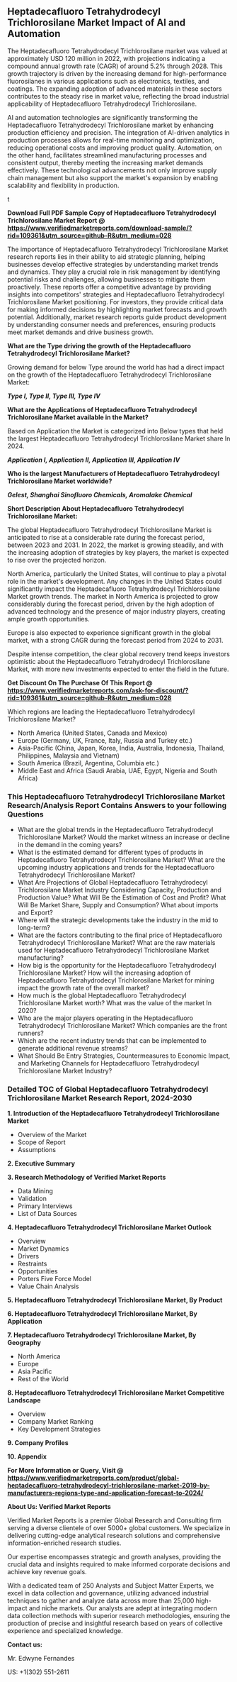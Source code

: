<h2>Heptadecafluoro Tetrahydrodecyl Trichlorosilane Market Impact of AI and Automation</h2><p>The Heptadecafluoro Tetrahydrodecyl Trichlorosilane market was valued at approximately USD 120 million in 2022, with projections indicating a compound annual growth rate (CAGR) of around 5.2% through 2028. This growth trajectory is driven by the increasing demand for high-performance fluorosilanes in various applications such as electronics, textiles, and coatings. The expanding adoption of advanced materials in these sectors contributes to the steady rise in market value, reflecting the broad industrial applicability of Heptadecafluoro Tetrahydrodecyl Trichlorosilane.</p><p>AI and automation technologies are significantly transforming the Heptadecafluoro Tetrahydrodecyl Trichlorosilane market by enhancing production efficiency and precision. The integration of AI-driven analytics in production processes allows for real-time monitoring and optimization, reducing operational costs and improving product quality. Automation, on the other hand, facilitates streamlined manufacturing processes and consistent output, thereby meeting the increasing market demands effectively. These technological advancements not only improve supply chain management but also support the market's expansion by enabling scalability and flexibility in production.</p>t</p><p id="" class=""><strong>Download Full PDF Sample Copy of Heptadecafluoro Tetrahydrodecyl Trichlorosilane Market Report @ <a href="https://www.verifiedmarketreports.com/download-sample/?rid=109361&utm_source=github-R&utm_medium=028" target="_blank">https://www.verifiedmarketreports.com/download-sample/?rid=109361&utm_source=github-R&utm_medium=028</a></strong></p><p>The importance of&nbsp;Heptadecafluoro Tetrahydrodecyl Trichlorosilane Market research reports lies in their ability to aid strategic planning, helping businesses develop effective strategies by understanding market trends and dynamics. They play a crucial role in risk management by identifying potential risks and challenges, allowing businesses to mitigate them proactively. These reports offer a competitive advantage by providing insights into competitors' strategies and Heptadecafluoro Tetrahydrodecyl Trichlorosilane Market positioning. For investors, they provide critical data for making informed decisions by highlighting market forecasts and growth potential. Additionally, market research reports guide product development by understanding consumer needs and preferences, ensuring products meet market demands and drive business growth.</p><p><strong>What are the&nbsp;Type driving the growth of the Heptadecafluoro Tetrahydrodecyl Trichlorosilane Market?</strong></p><p id="" class="">Growing demand for below Type around the world has had a direct impact on the growth of the Heptadecafluoro Tetrahydrodecyl Trichlorosilane Market:</p><em><strong>Type I, Type II, Type III, Type IV</strong></em></p><strong>What are the&nbsp;Applications&nbsp;of Heptadecafluoro Tetrahydrodecyl Trichlorosilane Market available in the Market?</strong></p><p id="" class="">Based on Application the Market is categorized into Below types that held the largest Heptadecafluoro Tetrahydrodecyl Trichlorosilane Market share In 2024.</p><em><strong>Application I, Application II, Application III, Application IV</strong></em></p><strong>Who is the largest Manufacturers of Heptadecafluoro Tetrahydrodecyl Trichlorosilane Market worldwide?</strong></p><p><em><strong>Gelest, Shanghai Sinofluoro Chemicals, Aromalake Chemical</strong></em></p><p id="" class=""><strong>Short Description About Heptadecafluoro Tetrahydrodecyl Trichlorosilane Market:</strong></p><p>The global Heptadecafluoro Tetrahydrodecyl Trichlorosilane Market is anticipated to rise at a considerable rate during the forecast period, between 2023 and 2031. In 2022, the market is growing steadily, and with the increasing adoption of strategies by key players, the market is expected to rise over the projected horizon.</p><p>North America, particularly the United States, will continue to play a pivotal role in the market's development. Any changes in the United States could significantly impact the Heptadecafluoro Tetrahydrodecyl Trichlorosilane Market growth trends. The market in North America is projected to grow considerably during the forecast period, driven by the high adoption of advanced technology and the presence of major industry players, creating ample growth opportunities.</p><p>Europe is also expected to experience significant growth in the global market, with a strong CAGR during the forecast period from 2024 to 2031.</p><p>Despite intense competition, the clear global recovery trend keeps investors optimistic about the Heptadecafluoro Tetrahydrodecyl Trichlorosilane Market, with more new investments expected to enter the field in the future.</p><p id="" class=""><strong>Get Discount On The Purchase Of This Report @ <a href="https://www.verifiedmarketreports.com/ask-for-discount/?rid=109361&utm_source=github-R&utm_medium=028" target="_blank">https://www.verifiedmarketreports.com/ask-for-discount/?rid=109361&utm_source=github-R&utm_medium=028</a></strong></p>Which regions are leading the Heptadecafluoro Tetrahydrodecyl Trichlorosilane Market?</p><ul><li>North America (United States, Canada and Mexico)</li><li>Europe (Germany, UK, France, Italy, Russia and Turkey etc.)</li><li>Asia-Pacific (China, Japan, Korea, India, Australia, Indonesia, Thailand, Philippines, Malaysia and Vietnam)</li><li>South America (Brazil, Argentina, Columbia etc.)</li><li>Middle East and Africa (Saudi Arabia, UAE, Egypt, Nigeria and South Africa)</li></ul><h3 id="" class="">This Heptadecafluoro Tetrahydrodecyl Trichlorosilane Market Research/Analysis Report Contains Answers to your following Questions</h3><ul><li>What are the global trends in the Heptadecafluoro Tetrahydrodecyl Trichlorosilane Market? Would the market witness an increase or decline in the demand in the coming years?</li><li>What is the estimated demand for different types of products in Heptadecafluoro Tetrahydrodecyl Trichlorosilane Market? What are the upcoming industry applications and trends for the Heptadecafluoro Tetrahydrodecyl Trichlorosilane Market?</li><li>What Are Projections of Global Heptadecafluoro Tetrahydrodecyl Trichlorosilane Market Industry Considering Capacity, Production and Production Value? What Will Be the Estimation of Cost and Profit? What Will Be Market Share, Supply and Consumption? What about imports and Export?</li><li>Where will the strategic developments take the industry in the mid to long-term?</li><li>What are the factors contributing to the final price of Heptadecafluoro Tetrahydrodecyl Trichlorosilane Market? What are the raw materials used for Heptadecafluoro Tetrahydrodecyl Trichlorosilane Market manufacturing?</li><li>How big is the opportunity for the Heptadecafluoro Tetrahydrodecyl Trichlorosilane Market? How will the increasing adoption of Heptadecafluoro Tetrahydrodecyl Trichlorosilane Market for mining impact the growth rate of the overall market?</li><li>How much is the global Heptadecafluoro Tetrahydrodecyl Trichlorosilane Market worth? What was the value of the market In 2020?</li><li>Who are the major players operating in the Heptadecafluoro Tetrahydrodecyl Trichlorosilane Market? Which companies are the front runners?</li><li>Which are the recent industry trends that can be implemented to generate additional revenue streams?</li><li>What Should Be Entry Strategies, Countermeasures to Economic Impact, and Marketing Channels for Heptadecafluoro Tetrahydrodecyl Trichlorosilane Market Industry?</li></ul><h3 id="" class="">Detailed TOC of Global Heptadecafluoro Tetrahydrodecyl Trichlorosilane Market Research Report, 2024-2030</h3><p id="" class=""><strong>1. Introduction of the Heptadecafluoro Tetrahydrodecyl Trichlorosilane Market</strong></p><ul><li>Overview of the Market</li><li>Scope of Report</li><li>Assumptions</li></ul><p id="" class=""><strong>2. Executive Summary</strong></p><p id="" class=""><strong>3. Research Methodology of Verified Market Reports</strong></p><ul><li>Data Mining</li><li>Validation</li><li>Primary Interviews</li><li>List of Data Sources</li></ul><p id="" class=""><strong>4. Heptadecafluoro Tetrahydrodecyl Trichlorosilane Market Outlook</strong></p><ul><li>Overview</li><li>Market Dynamics</li><li>Drivers</li><li>Restraints</li><li>Opportunities</li><li>Porters Five Force Model</li><li>Value Chain Analysis</li></ul><p id="" class=""><strong>5. Heptadecafluoro Tetrahydrodecyl Trichlorosilane Market, By Product</strong></p><p id="" class=""><strong>6. Heptadecafluoro Tetrahydrodecyl Trichlorosilane Market, By Application</strong></p><p id="" class=""><strong>7. Heptadecafluoro Tetrahydrodecyl Trichlorosilane Market, By Geography</strong></p><ul><li>North America</li><li>Europe</li><li>Asia Pacific</li><li>Rest of the World</li></ul><p id="" class=""><strong>8. Heptadecafluoro Tetrahydrodecyl Trichlorosilane Market Competitive Landscape</strong></p><ul><li>Overview</li><li>Company Market Ranking</li><li>Key Development Strategies</li></ul><p id="" class=""><strong>9. Company Profiles</strong></p><p id="" class=""><strong>10. Appendix</strong></p><p id="" class=""><strong>For More Information or Query, Visit @ <a href="https://www.verifiedmarketreports.com/product/global-heptadecafluoro-tetrahydrodecyl-trichlorosilane-market-2019-by-manufacturers-regions-type-and-application-forecast-to-2024/" target="_blank">https://www.verifiedmarketreports.com/product/global-heptadecafluoro-tetrahydrodecyl-trichlorosilane-market-2019-by-manufacturers-regions-type-and-application-forecast-to-2024/</a></strong></p><p id="" class=""><strong>About Us: Verified Market Reports</strong></p><p id="" class="">Verified Market Reports is a premier Global Research and Consulting firm serving a diverse clientele of over 5000+ global customers. We specialize in delivering cutting-edge analytical research solutions and comprehensive information-enriched research studies.</p><p id="" class="">Our expertise encompasses strategic and growth analyses, providing the crucial data and insights required to make informed corporate decisions and achieve key revenue goals.</p><p id="" class="">With a dedicated team of 250 Analysts and Subject Matter Experts, we excel in data collection and governance, utilizing advanced industrial techniques to gather and analyze data across more than 25,000 high-impact and niche markets. Our analysts are adept at integrating modern data collection methods with superior research methodologies, ensuring the production of precise and insightful research based on years of collective experience and specialized knowledge.</p><p id="" class=""><strong>Contact us:</strong></p><p id="" class="">Mr. Edwyne Fernandes</p><p id="" class="">US: +1(302) 551-2611</p>